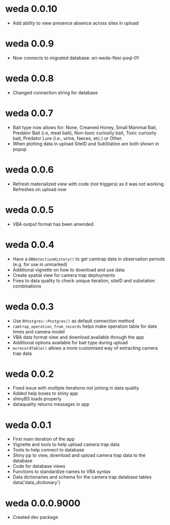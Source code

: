 # weda 0.0.10
* Add ability to view presence absence across sites in upload

# weda 0.0.9
* Now connects to migrated database: ari-weda-flexi-psql-01

# weda 0.0.8
* Changed connection string for database

# weda 0.0.7 
* Bait type now allows for: None, Creamed Honey, Small Mammal Bait, Predator Bait (i.e, meat bait), Non-toxic curiosity bait, Toxic curiosity bait, Predator Lure (i.e., urine, faeces, etc.) or Other.
* When plotting data in upload SiteID and SubStation are both shown in popup

# weda 0.0.6
* Refresh materialized view with code (not triggers) as it was not working. Refreshes on upload now

# weda 0.0.5
* VBA output format has been amended. 

# weda 0.0.4
* Have a `DBDetectionHistory()` to get camtrap data in observation periods (e.g. for use in unmarked)  
* Additional vignette on how to download and use data  
* Create spatial view for camera trap deployments  
* Fixes to data quality to check unique iteration, siteID and substation combinations  

# weda 0.0.3
* Use `RPostgres::Postgres()` as default connection method  
* `camtrap_operation_from_records` helps make operation table for date times and camera model 
* VBA data format view and download available through the app  
* Additional options available for bait type during upload  
* `mcrecordTable()` allows a more customised way of extracting camera trap data  

# weda 0.0.2

* Fixed issue with multiple iterations not joining in data quality 
* Added help boxes to shiny app  
* shinyBS loads properly 
* dataquality returns messages in app  

# weda 0.0.1

* First main iteration of the app
* Vignette and tools to help upload camera trap data  
* Tools to help connect to database  
* Shiny pp to view, download and upload camera trap data to the database  
* Code for database views  
* Functions to standardize names to VBA syntax  
* Data dictionaries and schema for the camera trap database tables data('data_dictionary')


# weda 0.0.0.9000

* Created dev package 
